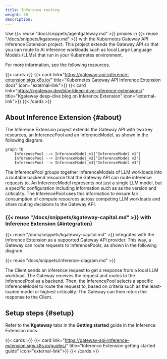 ```yaml
---
title: Inference routing
weight: 30
description:
---
```


Use {{< reuse "docs/snippets/agentgateway.md" >}} proxies in {{< reuse "/docs/snippets/kgateway.md" >}} with the Kubernetes Gateway API Inference Extension project. This project extends the Gateway API so that you can route to AI inference workloads such as local Large Language Models (LLMs) that run in your Kubernetes environment.

For more information, see the following resources.

{{< cards >}}
  {{< card link="https://gateway-api-inference-extension.sigs.k8s.io/" title="Kubernetes Gateway API Inference Extension docs" icon="external-link">}}
  {{< card link="https://kgateway.dev/blog/deep-dive-inference-extensions/" title="Kgateway deep-dive blog on Inference Extension" icon="external-link">}}
{{< /cards >}}

## About Inference Extension {#about}

The Inference Extension project extends the Gateway API with two key resources, an InferencePool and an InferenceModel, as shown in the following diagram.

```mermaid
graph TD
    InferencePool --> InferenceModel_v1["InferenceModel v1"]
    InferencePool --> InferenceModel_v2["InferenceModel v2"]
    InferencePool --> InferenceModel_v3["InferenceModel v3"]
```

The InferencePool groups together InferenceModels of LLM workloads into a routable backend resource that the Gateway API can route inference requests to. An InferenceModel represents not just a single LLM model, but a specific configuration including information such as as the version and criticality. The InferencePool uses this information to ensure fair consumption of compute resources across competing LLM workloads and share routing decisions to the Gateway API.

### {{< reuse "/docs/snippets/kgateway-capital.md" >}} with Inference Extension {#integration}

{{< reuse "/docs/snippets/kgateway-capital.md" >}} integrates with the Inference Extension as a supported Gateway API provider. This way, a Gateway can route requests to InferencePools, as shown in the following diagram.

{{< reuse "docs/snippets/inference-diagram.md" >}}

The Client sends an inference request to get a response from a local LLM workload. The Gateway receives the request and routes to the InferencePool as a backend. Then, the InferencePool selects a specific InferenceModel to route the request to, based on criteria such as the least-loaded model or highest criticality. The Gateway can then return the response to the Client.

## Setup steps {#setup}

Refer to the **Kgateway** tabs in the **Getting started** guide in the Inference Extension docs.

{{< cards >}}
  {{< card link="https://gateway-api-inference-extension.sigs.k8s.io/guides/" title="Inference Extension getting started guide" icon="external-link">}}
{{< /cards >}}
